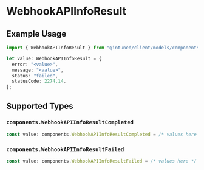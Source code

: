 # WebhookAPIInfoResult

## Example Usage

```typescript
import { WebhookAPIInfoResult } from "@intuned/client/models/components";

let value: WebhookAPIInfoResult = {
  error: "<value>",
  message: "<value>",
  status: "failed",
  statusCode: 2274.14,
};
```

## Supported Types

### `components.WebhookAPIInfoResultCompleted`

```typescript
const value: components.WebhookAPIInfoResultCompleted = /* values here */
```

### `components.WebhookAPIInfoResultFailed`

```typescript
const value: components.WebhookAPIInfoResultFailed = /* values here */
```

